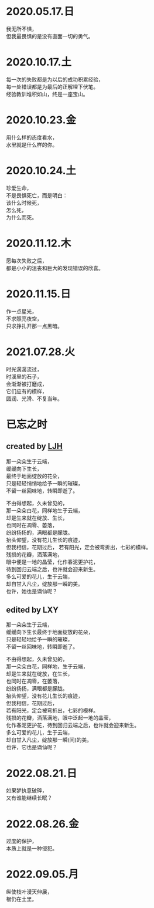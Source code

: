 # 2020.05.17.日

我无所不惧，  
但我最畏惧的是没有直面一切的勇气。

# 2020.10.17.土

每一次的失败都是为以后的成功积累经验，  
每一处错误都是为最后的正解埋下伏笔。  
经验教训堆积如山，终是一座宝山。

# 2020.10.23.金

用什么样的态度看水，  
水里就是什么样的你。

# 2020.10.24.土

珍爱生命，  
不是畏惧死亡，而是明白：  
该什么时候死，  
怎么死，  
为什么而死。

# 2020.11.12.木

愿每次失败之后，  
都是小小的沮丧和巨大的发现错误的欣喜。

# 2020.11.15.日

作一点星光，  
不求照亮夜空，  
只求挣扎开那一点黑暗。

# 2021.07.28.火

时光潺潺流过，  
时溪里的石子，  
会渐渐被打磨成，  
它们应有的模样，  
圆润、光滑、不复当年。

# 已忘之时

## created by [LJH](https://github.com/aso-ljh)

那一朵朵生于云端，  
缓缓向下生长，  
最终于地面绽放的花朵，  
只是轻轻悄悄地给予一瞬的璀璨，  
不留一丝回味地，转瞬即逝了。

不由得想起，久未曾见的，  
那一朵朵白花，同样地生于云端，  
却是生来就在绽放、生长，  
也同时在凋零、萎落，  
纷纷扬扬的，满眼都是朦胧。  
抬头仰望，没有花儿生长的痕迹，  
但我相信，花期过后，
若有阳光，定会被弯折出，七彩的模样。  
残损的花瓣，洒落满地，  
眼中便是一地的晶莹，化作春泥更护花，  
待到回归云端之后，也许就会迎来新生。  
多么可爱的花儿，生于云端，  
却自甘入凡尘，绽放那一瞬的美。  
也许，她也是谪仙呢？

## edited by LXY

那一朵朵生于云端，  
缓缓向下生长最终于地面绽放的花朵，  
只是轻轻地给予一瞬的璀璨，  
不留一丝回味地，转瞬即逝了。

不由得想起，久未曾见的，  
那一朵朵白花，同样地，生于云端，  
却是生来就在绽放，在生长，  
也同时在凋零，在萎落，  
纷纷扬扬，满眼都是朦胧。  
抬头仰望，没有花儿生长的痕迹，  
但我相信，花期过后，  
若有阳光，定会被弯折出，七彩的模样。  
残损的花瓣，洒落满地，眼中泛起一地的晶莹，  
化作春泥更护花，待到回归云端之后，也许就会迎来新生。  
多么可爱的花儿，生于云端，  
却自甘入凡尘，绽放那一瞬(间)的美。  
也许，它也是谪仙呢？

# 2022.08.21.日

如果梦执意破碎，  
又有谁能继续长眠？

# 2022.08.26.金

过度的保护，  
本质上就是一种侵犯。

# 2022.09.05.月

纵使枝叶漫天伸展，  
根仍在土里。
